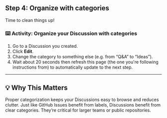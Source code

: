 <!--
  <<< Author notes: Step 5 >>>
  Start this step by acknowledging the previous step.
  Define terms and link to docs.github.com.
-->

## Step 4: Organize with categories

Time to clean things up!

### :keyboard: Activity: Organize your Discussion with categories

1. Go to a Discussion you created.
2. Click **Edit**.
3. Change the category to something else (e.g. from “Q&A” to “Ideas”).
4. Wait about 20 seconds then refresh this page (the one you're following instructions from) to automatically update to the next step.

---

## 💡 Why This Matters

Proper categorization keeps your Discussions easy to browse and reduces clutter. Just like GitHub Issues benefit from labels, Discussions benefit from clear categories. They’re critical for larger teams or public repositories.
